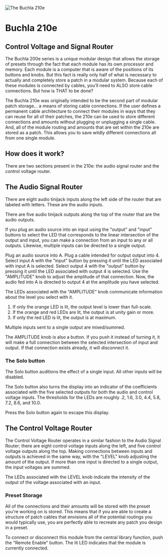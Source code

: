 ![The Buchla 210e](C:buchla_doc/docs/static/img/200e/210.jpg "The Buchla 210e")

# Buchla 210e
## Control Voltage and Signal Router

 The Buchla 200e series is a unique modular design that allows the storage of presets through the fact that each module has its own processor and memory. Each module is a computer that is aware of the positions of its buttons and knobs. But this fact is really only half of what is necessary to actually and completely store a patch in a modular system. Because each of these modules is connected by cables, you'll need to ALSO store cable connections. But how is THAT to be done?

 The Buchla 210e was originally intended to be the second part of modular patch storage… a means of storing cable connections. If the user defines a permanent cable architecture to connect their modules in ways that they can reuse for all of their patches, the 210e can be used to store different connections and amounts without plugging or unplugging a single cable. And, all of the module routing and amounts that are set within the 210e are stored as a patch. This allows you to save wildly different connections all from one single module.

## How does it work?

 There are two sections present in the 210e: the audio signal router and the control voltage router.

## The Audio Signal Router

 There are eight audio tinijack inputs along the left side of the router that are labeled with letters. These are the audio inputs.

 There are five audio tinijack outputs along the top of the router that are the audio outputs.

 If you plug an audio source into an input using the "output" and "input" buttons to select the LED that corresponds to the linear intersection of the output and input, you can make a connection from an input to any or all outputs. Likewise, multiple inputs can be directed to a single output.

 Plug an audio source into A.
 Plug a cable intended for output output into 4.
 Select input A with the "input" button by pressing it until the LED associated with input A is selected.
 Select output 4 with the "output" button by pressing it until the LED associated with output 4 is selected.
 Use the "AMPLITUDE" knob to adjust the amplitude of that connection.
 Now, the audio fed into A is directed to output 4 at the amplitude you have selected.

 The LEDs associated with the "AMPLITUDE" knob communicate information about the level you select with it.
 1. If only the orange LED is lit, the output level is lower than full-scale.
 2. If the orange and red LEDs are lit, the output is at unity gain or more.
 3. If only the red LED is lit, the output is at maximum.

 Multiple inputs sent to a single output are mixed/summed.

 The AMPLITUDE knob is also a button. If you push it instead of turning it, it will make a full connection between the selected intersection of input and output. If that connection exists already, it will disconnect it.

### The Solo button

 The Solo button auditions the effect of a single input. All other inputs will be disabled.

 The Solo button also turns the display into an indicator of the coefficients associated with the five selected outputs for both the audio and control voltage inputs. The thresholds for the LEDs are roughly .2, 1.6, 3.0, 4.4, 5.8, 7.2, 8.6, and 10.0.

 Press the Solo button again to escape this display.

## The Control Voltage Router

 The Control Voltage Router operates in a similar fashion to the Audio Signal Router; there are eight control voltage inputs along the left, and five control voltage outputs along the top. Making connections between inputs and outputs is achieved in the same way, with the "LEVEL" knob adjusting the amount of the output. If more than one input is directed to a single output, the input voltages are summed.

 The LEDs associated with the LEVEL knob indicate the intensity of the output of the voltage associated with an input.

### Preset Storage

 All of the connections and their amounts will be stored with the preset you're working on is stored. This means that if you are able to create a structure of patch cables that envisions all of the potential routings you would typically use, you are perfectly able to recreate any patch you design in a preset.

 To connect or disconnect this module from the central library function, push the "Remote Enable" button. The lit LED indicates that the module is currently connected.
